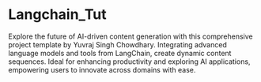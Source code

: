 # Langchain_Tut
 Explore the future of AI-driven content generation with this comprehensive project template by Yuvraj Singh Chowdhary. Integrating advanced language models and tools from LangChain, create dynamic content sequences. Ideal for enhancing productivity and exploring AI applications, empowering users to innovate across domains with ease.
